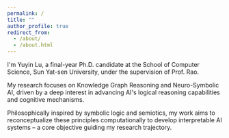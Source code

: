 ```yaml
---
permalink: /
title: ""
author_profile: true
redirect_from: 
  - /about/
  - /about.html
---
```


I'm Yuyin Lu, a final-year Ph.D. candidate at the School of Computer Science, Sun Yat-sen University, under the supervision of Prof. Rao.

My research focuses on Knowledge Graph Reasoning and Neuro-Symbolic AI, driven by a deep interest in advancing AI's logical reasoning capabilities and cognitive mechanisms.

Philosophically inspired by symbolic logic and semiotics, my work aims to reconceptualize these principles computationally to develop interpretable AI systems – a core objective guiding my research trajectory.
